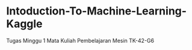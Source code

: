 # Intoduction-To-Machine-Learning-Kaggle


Tugas Minggu 1 Mata Kuliah Pembelajaran Mesin TK-42-G6


